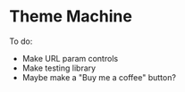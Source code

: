 # Theme Machine

To do:

- Make URL param controls
- Make testing library
- Maybe make a "Buy me a coffee" button?



